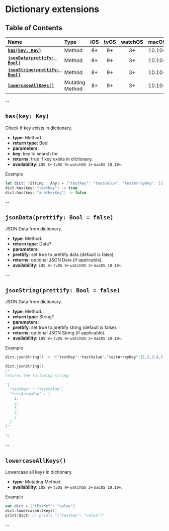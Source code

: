 # Dictionary extensions


## Table of Contents
| Name | Type | iOS | tvOS | watchOS | macOS |
|:--- | :--- | :---: | :---: | :---: | :---: |
| [**`has(key: Key)`**]() | Method | 8+ | 9+ | 3+ | 10.10+ |
| [**`jsonData(prettify: Bool)`**]() | Method | 8+ | 9+ | 3+ | 10.10+ |
| [**`jsonString(prettify: Bool)`**]() | Method | 8+ | 9+ | 3+ | 10.10+ |
| [**`lowercaseAllKeys()`**]() | Mutating Method | 8+ | 9+ | 3+ | 10.10+ |


--


## `has(key: Key)`
Check if key exists in dictionary.

 - **type**: Method.
 - **return type**: Bool
 - **parameters**:
  - **key**: key to search for.
 - **returns**: true if key exists in dictionary.
 - **availability**: `iOS 8+` `tvOS 9+` `watchOS 3+` `macOS 10.10+`.

Example

```swift
let dict: [String : Any] = ["testKey": "testValue", "testArrayKey": [1, 2, 3, 4, 5]]
dict.has(key: "testKey") -> true
dict.has(key: "anotherKey") -> false
```


--


## `jsonData(prettify: Bool = false)`
JSON Data from dictionary.

 - **type**: Method.
 - **return type**: Data?
 - **parameters**:
  - **prettify**: set true to prettify data (default is false).
 - **returns**: optional JSON Data (if applicable).
 - **availability**: `iOS 8+` `tvOS 9+` `watchOS 3+` `macOS 10.10+`.


--


## `jsonString(prettify: Bool = false)`
JSON Data from dictionary.

 - **type**: Method.
 - **return type**: String?
 - **parameters**:
  - **prettify**: set true to prettify string (default is false).
 - **returns**: optional JSON String (if applicable).
 - **availability**: `iOS 8+` `tvOS 9+` `watchOS 3+` `macOS 10.10+`.

Example

```swift
dict.jsonString() -> "{"testKey":"testValue","testArrayKey":[1,2,3,4,5]}"

dict.jsonString()
/*
returns the following string:

"{
  "testKey" : "testValue",
  "testArrayKey" : [
    1,
    2,
    3,
    4,
    5
  ]
}"

*/
```


--


## `lowercaseAllKeys()`
Lowercase all keys in dictionary.

 - **type**: Mutating Method.
 - **availability**: `iOS 8+` `tvOS 9+` `watchOS 3+` `macOS 10.10+`.

Example

```swift
var dict = ["tEstKeY": "value"]
dict.lowercaseAllKeys()
print(dict) // prints "["testkey": "value"]"
```


--
